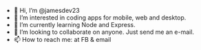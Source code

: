 - 👋 Hi, I’m @jamesdev23
- 👀 I’m interested in coding apps for mobile, web and desktop.
- 🌱 I’m currently learning Node and Express.
- 💞️ I’m looking to collaborate on anyone. Just send me an e-mail.
- 📫 How to reach me: at FB & email

<!---
jamesdev23/jamesdev23 is a ✨ special ✨ repository because its `README.md` (this file) appears on your GitHub profile.
You can click the Preview link to take a look at your changes.
--->
